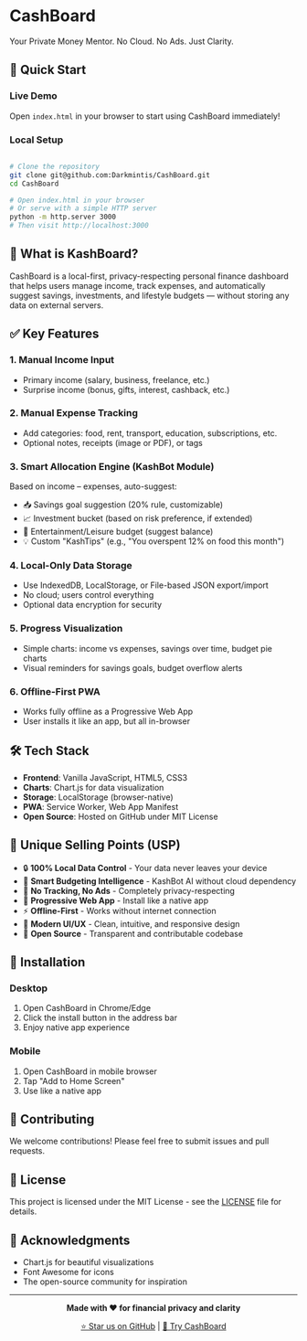 # CashBoard

Your Private Money Mentor. No Cloud. No Ads. Just Clarity.

## 🚀 Quick Start

### Live Demo
Open `index.html` in your browser to start using CashBoard immediately!

### Local Setup
```bash

# Clone the repository
git clone git@github.com:Darkmintis/CashBoard.git
cd CashBoard

# Open index.html in your browser
# Or serve with a simple HTTP server
python -m http.server 3000
# Then visit http://localhost:3000
```

## 🧠 What is KashBoard?

CashBoard is a local-first, privacy-respecting personal finance dashboard that helps users manage income, track expenses, and automatically suggest savings, investments, and lifestyle budgets — without storing any data on external servers.

## ✅ Key Features

### 1. Manual Income Input
- Primary income (salary, business, freelance, etc.)
- Surprise income (bonus, gifts, interest, cashback, etc.)

### 2. Manual Expense Tracking
- Add categories: food, rent, transport, education, subscriptions, etc.
- Optional notes, receipts (image or PDF), or tags

### 3. Smart Allocation Engine (KashBot Module)
Based on income – expenses, auto-suggest:
- 📥 Savings goal suggestion (20% rule, customizable)
- 📈 Investment bucket (based on risk preference, if extended)
- 🎉 Entertainment/Leisure budget (suggest balance)
- 💡 Custom "KashTips" (e.g., "You overspent 12% on food this month")

### 4. Local-Only Data Storage
- Use IndexedDB, LocalStorage, or File-based JSON export/import
- No cloud; users control everything
- Optional data encryption for security

### 5. Progress Visualization
- Simple charts: income vs expenses, savings over time, budget pie charts
- Visual reminders for savings goals, budget overflow alerts

### 6. Offline-First PWA
- Works fully offline as a Progressive Web App
- User installs it like an app, but all in-browser

## 🛠️ Tech Stack

- **Frontend**: Vanilla JavaScript, HTML5, CSS3
- **Charts**: Chart.js for data visualization
- **Storage**: LocalStorage (browser-native)
- **PWA**: Service Worker, Web App Manifest
- **Open Source**: Hosted on GitHub under MIT License

## 🌟 Unique Selling Points (USP)

- 🔒 **100% Local Data Control** - Your data never leaves your device
- 🧠 **Smart Budgeting Intelligence** - KashBot AI without cloud dependency
- 🚫 **No Tracking, No Ads** - Completely privacy-respecting
- 📱 **Progressive Web App** - Install like a native app
- ⚡ **Offline-First** - Works without internet connection
- 🎨 **Modern UI/UX** - Clean, intuitive, and responsive design
- 🔧 **Open Source** - Transparent and contributable codebase

## 📱 Installation

### Desktop
1. Open CashBoard in Chrome/Edge
2. Click the install button in the address bar
3. Enjoy native app experience

### Mobile
1. Open CashBoard in mobile browser
2. Tap "Add to Home Screen"
3. Use like a native app

## 🤝 Contributing

We welcome contributions! Please feel free to submit issues and pull requests.

## 📄 License

This project is licensed under the MIT License - see the [LICENSE](LICENSE) file for details.

## 🙏 Acknowledgments

- Chart.js for beautiful visualizations
- Font Awesome for icons
- The open-source community for inspiration

---

<div align="center">

**Made with ❤️ for financial privacy and clarity**

[⭐ Star us on GitHub](https://github.com/Darkmintis/CashBoard) | [🚀 Try CashBoard](https://darkmintis.github.io/CashBoard)

</div>
